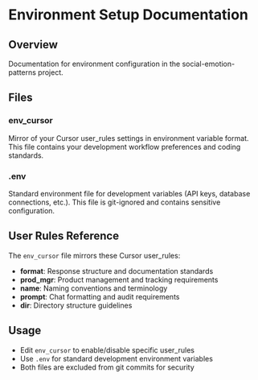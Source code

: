 # Environment Setup Documentation

## Overview
Documentation for environment configuration in the social-emotion-patterns project.

## Files

### env_cursor
Mirror of your Cursor user_rules settings in environment variable format. This file contains your development workflow preferences and coding standards.

### .env
Standard environment file for development variables (API keys, database connections, etc.). This file is git-ignored and contains sensitive configuration.

## User Rules Reference

The `env_cursor` file mirrors these Cursor user_rules:

- **format**: Response structure and documentation standards
- **prod_mgr**: Product management and tracking requirements  
- **name**: Naming conventions and terminology
- **prompt**: Chat formatting and audit requirements
- **dir**: Directory structure guidelines

## Usage

- Edit `env_cursor` to enable/disable specific user_rules
- Use `.env` for standard development environment variables
- Both files are excluded from git commits for security